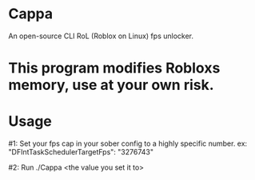 # Cappa
An open-source CLI RoL (Roblox on Linux) fps unlocker.

# This program modifies Robloxs memory, use at your own risk.

# Usage
#1: Set your fps cap in your sober config to a highly specific number. ex: "DFIntTaskSchedulerTargetFps": "3276743"

#2: Run ./Cappa \<the value you set it to\>
